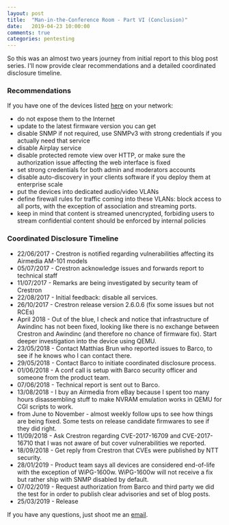 ```yaml
---
layout: post
title:  "Man-in-the-Conference Room - Part VI (Conclusion)"
date:   2019-04-23 10:00:00
comments: true
categories: pentesting
---
```


So this was an almost two years journey from initial report to this blog post series. I'll now provide clear recommendations and a detailed coordinated disclosure timeline.

### Recommendations

If you have one of the devices listed [here](https://github.com/QKaiser/awind-research/blob/master/README.md) on your network:

* do not expose them to the Internet
* update to the latest firmware version you can get
* disable SNMP if not required, use SNMPv3 with strong credentials if you actually need that service
* disable Airplay service
* disable protected remote view over HTTP, or make sure the authorization issue affecting the web interface is fixed
* set strong credentials for both admin and moderators accounts
* disable auto-discovery in your clients software if you deploy them at enterprise scale
* put the devices into dedicated audio/video VLANs
* define firewall rules for traffic coming into these VLANs: block access to all ports, with the exception of association and streaming ports.
* keep in mind that content is streamed unencrypted, forbiding users to stream confidential content should be enforced by internal policies


### Coordinated Disclosure Timeline

* 22/06/2017 - Crestron is notified regarding vulnerabilities affecting its Airmedia AM-101 models
* 05/07/2017 - Crestron acknowledge issues and forwards report to technical staff
* 11/07/2017 - Remarks are being investigated by security team of Crestron
* 22/08/2017 - Initial feedback: disable all services.
* 26/10/2017 - Crestron release version 2.6.0.6 (fix some issues but not RCEs)
* April 2018 - Out of the blue, I check and notice that infrastructure of Awindinc has not been fixed, looking like there is no exchange between Crestron and Awindinc (and therefore no chance of firmware fix). Start deeper investigation into the device using QEMU.
* 23/05/2018 - Contact Matthias Brun who reported issues to Barco, to see if he knows who I can contact there.
* 29/05/2018 - Contact Barco to initiate coordinated disclosure process.
* 01/06/2018 - A conf call is setup with Barco security officer and someone from the product team.
* 07/06/2018 - Technical report is sent out to Barco.
* 13/08/2018 - I buy an Airmedia from eBay because I spent too many hours disassembling stuff to make NVRAM emulation works in QEMU for CGI scripts to work.
* from June to November - almost weekly follow ups to see how things are being fixed. Some tests on release candidate firmwares to see if they did right.
* 11/09/2018 - Ask Crestron regarding CVE-2017-16709 and CVE-2017-16710 that I was not aware of but cover vulnerabilities we reported.
* 18/09/2018 - Get reply from Crestron that CVEs were published by NTT security.
* 28/01/2019 - Product team says all devices are considered end-of-life with the exception of WiPG-1600w. WiPG-1600w will not receive a fix but rather ship with SNMP disabled by default.
* 07/02/2019 - Request authorization from Barco and third party we did the test for in order to publish clear advisories and set of blog posts.
* 25/03/2019 - Release


If you have any questions, just shoot me an [email](mailto:kaiserquentin@gmail.com).
